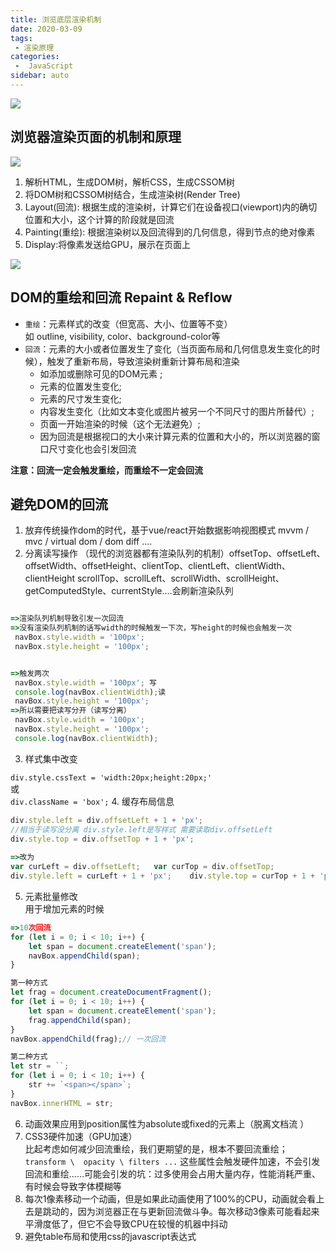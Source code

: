 ```yaml
---
title: 浏览底层渲染机制
date: 2020-03-09
tags:
 - 渲染原理
categories:
 -  JavaScript
sidebar: auto
---
```


![](https://resource.limeili.co/abstract/abstract%20(30).jpg)
<!-- more -->
## 浏览器渲染页面的机制和原理

![](https://resource.limeili.co/image/202005271542.png)

1. 解析HTML，生成DOM树，解析CSS，生成CSSOM树
2. 将DOM树和CSSOM树结合，生成渲染树(Render Tree)
3. Layout(回流): 根据生成的渲染树，计算它们在设备视口(viewport)内的确切位置和大小，这个计算的阶段就是回流
4. Painting(重绘): 根据渲染树以及回流得到的几何信息，得到节点的绝对像素
5. Display:将像素发送给GPU，展示在页面上


![](https://resource.limeili.co/image/202005271412.png)

## DOM的重绘和回流 Repaint & Reflow
* `重绘`：元素样式的改变（但宽高、大小、位置等不变）  
  如 outline, visibility, color、background-color等
* `回流`：元素的大小或者位置发生了变化（当页面布局和几何信息发生变化的时候），触发了重新布局，导致渲染树重新计算布局和渲染  
    * 如添加或删除可见的DOM元素 ; 
    * 元素的位置发生变化; 
    * 元素的尺寸发生变化; 
    * 内容发生变化（比如文本变化或图片被另一个不同尺寸的图片所替代）;  
    * 页面一开始渲染的时候（这个无法避免）;  
    * 因为回流是根据视口的大小来计算元素的位置和大小的，所以浏览器的窗口尺寸变化也会引发回流  

**注意：回流一定会触发重绘，而重绘不一定会回流**

## 避免DOM的回流
1. 放弃传统操作dom的时代，基于vue/react开始数据影响视图模式   mvvm / mvc / virtual dom / dom diff ....
2. 分离读写操作 （现代的浏览器都有渲染队列的机制）offsetTop、offsetLeft、offsetWidth、offsetHeight、clientTop、clientLeft、clientWidth、clientHeight
scrollTop、scrollLeft、scrollWidth、scrollHeight、getComputedStyle、currentStyle....会刷新渲染队列
```cjs

=>渲染队列机制导致引发一次回流
=>没有渲染队列机制的话写width的时候触发一下次，写height的时候也会触发一次
 navBox.style.width = '100px';
 navBox.style.height = '100px';


=>触发两次 
 navBox.style.width = '100px'; 写
 console.log(navBox.clientWidth);读
 navBox.style.height = '100px';
=>所以需要把读写分开（读写分离）
 navBox.style.width = '100px';
 navBox.style.height = '100px';
 console.log(navBox.clientWidth);
```
3. 样式集中改变   

`div.style.cssText = 'width:20px;height:20px;'`  
或  
`div.className = 'box';`
4. 缓存布局信息  
```js
div.style.left = div.offsetLeft + 1 + 'px';
//相当于读写没分离 div.style.left是写样式 需要读取div.offsetLeft
div.style.top = div.offsetTop + 1 + 'px';
               
=>改为
var curLeft = div.offsetLeft;   var curTop = div.offsetTop;
div.style.left = curLeft + 1 + 'px';    div.style.top = curTop + 1 + 'px';

```
5. 元素批量修改  
用于增加元素的时候
```js
=>10次回流
for (let i = 0; i < 10; i++) {
    let span = document.createElement('span');
    navBox.appendChild(span);
}

第一种方式
let frag = document.createDocumentFragment();
for (let i = 0; i < 10; i++) {
    let span = document.createElement('span');
    frag.appendChild(span);
}
navBox.appendChild(frag);// 一次回流

第二种方式
let str = ``;
for (let i = 0; i < 10; i++) {
    str += `<span></span>`;
}
navBox.innerHTML = str;
```
6. 动画效果应用到position属性为absolute或fixed的元素上（脱离文档流 ）
7. CSS3硬件加速（GPU加速）  
比起考虑如何减少回流重绘，我们更期望的是，根本不要回流重绘；`transform \  opacity \ filters ...` 这些属性会触发硬件加速，不会引发回流和重绘......可能会引发的坑：过多使用会占用大量内存，性能消耗严重、有时候会导致字体模糊等
8. 每次1像素移动一个动画，但是如果此动画使用了100%的CPU，动画就会看上去是跳动的，因为浏览器正在与更新回流做斗争。每次移动3像素可能看起来平滑度低了，但它不会导致CPU在较慢的机器中抖动
9. 避免table布局和使用css的javascript表达式
